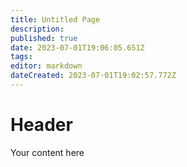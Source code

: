 ```yaml
---
title: Untitled Page
description: 
published: true
date: 2023-07-01T19:06:05.651Z
tags: 
editor: markdown
dateCreated: 2023-07-01T19:02:57.772Z
---
```


# Header
Your content here